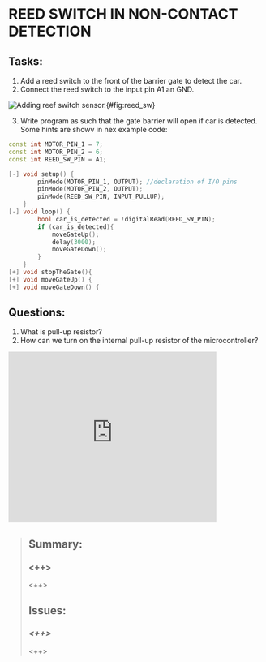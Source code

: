 # REED SWITCH IN NON-CONTACT DETECTION

## Tasks:

1. Add a reed switch to the front of the barrier gate to detect the car.
2. Connect the reed switch to the input pin A1 an GND.

![Adding reef switch sensor.](https://img.youtube.com/vi/3hhu11bBFXc/maxresdefault.jpg){#fig:reed_sw}

3. Write program as such that the gate barrier will open if car is detected. Some hints are showv in nex example code:

```cpp
const int MOTOR_PIN_1 = 7;
const int MOTOR_PIN_2 = 6;
const int REED_SW_PIN = A1;

[-] void setup() {
        pinMode(MOTOR_PIN_1, OUTPUT); //declaration of I/O pins
        pinMode(MOTOR_PIN_2, OUTPUT);    
        pinMode(REED_SW_PIN, INPUT_PULLUP);
    }
[-] void loop() {
        bool car_is_detected = !digitalRead(REED_SW_PIN);
        if (car_is_detected){
            moveGateUp();
            delay(3000);
            moveGateDown();
        }
    }
[+] void stopTheGate(){
[+] void moveGateUp() {
[+] void moveGateDown() {
```

## Questions:

1.  What is pull-up resistor?
2.  How can we turn on the internal pull-up resistor of the microcontroller?

<iframe width="410" height="337" frameborder="0" src="https://www.youtube.com/embed/3hhu11bBFXc"></iframe>

> ## Summary:
>
> ### <++>
>
> <++>
>
>## Issues:
>
>### *<++>*
>
><++>  

